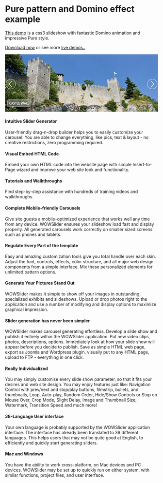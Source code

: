 # Pure pattern and Domino effect example

[This demo](http://wowslider.com/css3-slideshow-pure-domino.html) is a css3 slideshow with fantastic Domino animation
and impressive Pure style. 
 

[Download now](http://wowslider.com/) or see more [live demos..](http://wowslider.com/demo.html)

<a href="http://wowslider.com/css3-slideshow-pure-domino.html">
  <img src="https://raw.githubusercontent.com/jq0/css3-slideshow-pure-domino/master/css3-slideshow-pure-domino.jpg">
</a>		
 
#### Intuitive Slider Generator
User-friendly drag-n-drop builder helps you to easily customize your carousel. You are able to change everything, like pics, text & layout - no creative restrictions, zero programming required. 

#### Visual Embed HTML Code
Embed your own HTML code into the website page with simple Insert-to-Page wizard and improve your web site look and functionality. 

#### Tutorials and Walkthroughs
Find step-by-step assistance with hundreds of training videos and walkthroughs.

#### Complete Mobile-friendly Carousels
Give site guests a mobile-optimized experience that works well any time from any device. WOWSlider ensures your slideshow load fast and display properly. All generated carousels work correctly on smaller sized screens such as phones and tablets.

#### Regulate Every Part of the template
Easy and amazing customization tools give you total handle over each skin. Adjust the font, controls, effects, color structure, and all major web design components from a simple interface. Mix these personalized elements for unlimited pattern options.

#### Generate Your Pictures Stand Out
WOWSlider makes it simple to show off your images in outstanding, specialized exhibits and slideshows. Upload or drop photos right to the application and use a number of modifying and display options to maximize graphical impression.

#### Slider generation has never been simpler
WOWSlider makes carousel generating effortless. Develop a slide show and publish it entirely within the WOWSlider application. Put new video clips, photos, descriptions, options. Immediately look at how your slide show will appear before you decide to publish. Save as simple HTML web page, export as Joomla and Wordpress plugin, visually put to any HTML page, upload to FTP - everything in one click.

#### Really Individualized
You may simply customise every slide show parameter, so that it fits your desires and web site design. You may enjoy features just like: Navigation Control with prev/next and stop/play buttons, filmstrip, bullets, and thumbnails, Loop, Auto-play, Random Order, Hide/Show Controls or Stop on Mouse Over, Crop Mode, Slight Delay, Image and Thumbnail Size, Watermark, Transition Speed and much more!

#### 38-Language User interface
Your own language is probably supported by the WOWSlider application interface. The interface has already been translated to 38 different languages. This helps users that may not be quite good at English, to efficiently and quickly start generating sliders.

#### Mac and Windows
You have the ability to work cross-platform, on Mac devices and PC devices. WOWSlider may be set up to quickly run on either system, with similar functions, project files, and user interface. 